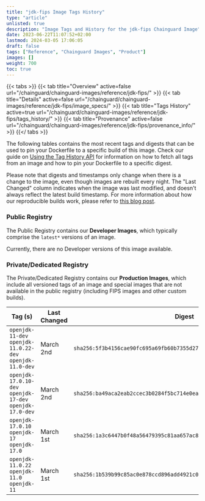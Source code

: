 ```yaml
---
title: "jdk-fips Image Tags History"
type: "article"
unlisted: true
description: "Image Tags and History for the jdk-fips Chainguard Image"
date: 2023-06-22T11:07:52+02:00
lastmod: 2024-03-05 17:06:05
draft: false
tags: ["Reference", "Chainguard Images", "Product"]
images: []
weight: 700
toc: true
---
```


{{< tabs >}}
{{< tab title="Overview" active=false url="/chainguard/chainguard-images/reference/jdk-fips/" >}}
{{< tab title="Details" active=false url="/chainguard/chainguard-images/reference/jdk-fips/image_specs/" >}}
{{< tab title="Tags History" active=true url="/chainguard/chainguard-images/reference/jdk-fips/tags_history/" >}}
{{< tab title="Provenance" active=false url="/chainguard/chainguard-images/reference/jdk-fips/provenance_info/" >}}
{{</ tabs >}}

The following tables contains the most recent tags and digests that can be used to pin your Dockerfile to a specific build of this image. Check our guide on [Using the Tag History API](/chainguard/chainguard-images/using-the-tag-history-api/) for information on how to fetch all tags from an image and how to pin your Dockerfile to a specific digest.

Please note that digests and timestamps only change when there is a change to the image, even though images are rebuilt every night. The "Last Changed" column indicates when the image was last modified, and doesn't always reflect the latest build timestamp. For more information about how our reproducible builds work, please refer to [this blog post](https://www.chainguard.dev/unchained/reproducing-chainguards-reproducible-image-builds).

### Public Registry
The Public Registry contains our **Developer Images**, which typically comprise the `latest*` versions of an image.

Currently, there are no Developer versions of this image available.

### Private/Dedicated Registry
The Private/Dedicated Registry contains our **Production Images**, which include all versioned tags of an image and special images that are not available in the public registry (including FIPS images and other custom builds).

| Tag (s)                                                    | Last Changed | Digest                                                                    |
|------------------------------------------------------------|--------------|---------------------------------------------------------------------------|
|  `openjdk-11-dev` `openjdk-11.0.22-dev` `openjdk-11.0-dev` | March 2nd    | `sha256:5f3b4156cae90fc695a69fb60b7355d275eb1c48c6f813d4c05c72036f8dcd6c` |
|  `openjdk-17.0.10-dev` `openjdk-17-dev` `openjdk-17.0-dev` | March 2nd    | `sha256:ba49aca2eab2ccec3b0284f5bc714e0ea7a666dec11b3df1b34f22e7a01c9415` |
|  `openjdk-17.0.10` `openjdk-17` `openjdk-17.0`             | March 1st    | `sha256:1a3c6447b0f48a56479395c81aa657ac84dab39307c394073b8c5aa26a4ffd1f` |
|  `openjdk-11.0.22` `openjdk-11.0` `openjdk-11`             | March 1st    | `sha256:1b539b99c85ac0e878ccd896add4921c002f36d53d580fea7327a3697c961682` |


